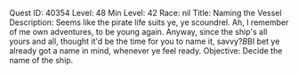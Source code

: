 Quest ID: 40354
Level: 48
Min Level: 42
Race: nil
Title: Naming the Vessel
Description: Seems like the pirate life suits ye, ye scoundrel. Ah, I remember of me own adventures, to be young again. Anyway, since the ship's all yours and all, thought it'd be the time for you to name it, savvy?$B$BI bet ye already got a name in mind, whenever ye feel ready.
Objective: Decide the name of the ship.
